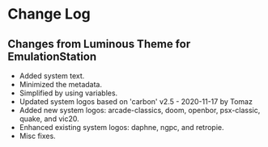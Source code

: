 # Change Log

## Changes from Luminous Theme for EmulationStation

* Added system text.
* Minimized the metadata.
* Simplified by using variables.
* Updated system logos based on 'carbon' v2.5 - 2020-11-17 by Tomaz
* Added new system logos: arcade-classics, doom, openbor, psx-classic, quake, and vic20.
* Enhanced existing system logos: daphne, ngpc, and retropie.
* Misc fixes.

